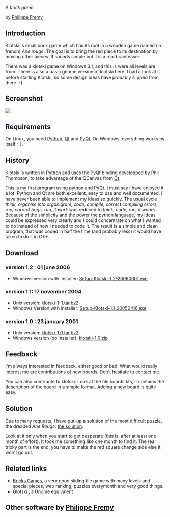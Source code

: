 *A brick game*

by [Philippe Fremy](https://github.com/bluebird75/)

## Introduction

Klotski is small brick game which has its root in a wooden game named
(in french) *Ane rouge*. The goal is to bring the red piece to its
destination by moving other pieces. It sounds simple but it is a real
brainteaser.

There was a klotski game on Windows 3.1, and this is were all levels are
from. There is also a basic gnome version of klotski here. I had a look
at it before starting Klotski, so some design ideas have probably
slipped from there :-)

## Screenshot

![](http://www.freehackers.org/media/bluebird/klotski/screenshots/klotski-screenshot.png)

## Requirements

On Linux, you need [Python](http://www.python.org),
[Qt](http://www.trolltech.com) and
[PyQt](http://www.thekompany.com/projects/pykde/). On Windows,
everything works by itself :-).

## History

Klotski is written in [Python](http://www.python.org) and uses the
[PyQt](http://www.thekompany.com/projects/pykde/) binding developped by
Phil Thompson, to take advantage of the QCanvas from
[Qt](http://www.trolltech.com).

This is my first program using python and PyQt. I must say I have
enjoyed it a lot: Python and Qt are both excellent, easy to use and well
documented. I have never been able to implement my ideas so quickly. The
usual cycle *think, organise into organigram, code, compile, correct
compiling errors, run, correct bugs, run, it work* was reduced to
*think, code, run, it works*. Because of the simplicity and the power
the python language, my ideas could be expressed very clearly and I
could concentrate on what I wanted to do instead of how I needed to code
it. The result is a simple and clean program, that was coded in half the
time (and probably less) it would have taken to do it in C++.

## Download

### version 1.2 : 01 june 2006

-   Windows version with installer:
    [Setup-Klotski-1.2-20060601.exe](http://www.freehackers.org/media/bluebird/klotski/Setup-Klotski-1.2-20060601.exe)

### version 1.1: 17 november 2004

-   Unix version:
    [klotski-1-1.tar.bz2](http://www.freehackers.org/media/bluebird/klotski/klotski-1-1.tar.bz2)
-   Windows Version with installer:
    [Setup-Klotski-1.1-20050416.exe](http://www.freehackers.org/media/bluebird/klotski/Setup-Klotski-1.1-20050416.exe)

### version 1.0 : 23 january 2001

-   Unix version:
    [klotski-1.0.tar.bz2](http://www.freehackers.org/media/bluebird/klotski/klotski-1.0.tar.bz2)
-   Windows version (no installer):
    [klotski-1.0.zip](http://www.freehackers.org/media/bluebird/klotski/klotski-1.0.zip)

## Feedback

I'm always interested in feedback, either good or bad. What would really
interest me are contributions of new boards. Don't hesitate to [contact me](Contact_Bluebird).

You can also contribute to klotski. Look at the file boards.kts, it
contains the description of the board in a simple format. Adding a new
board is quite easy.

## Solution

Due to many requests, I have put-up a solution of the most difficult
puzzle, the dreaded *Ane Rouge*: [the solution](Philippe/Klotski_Solution_of_Ane_Rouge).

Look at it only when you start to get desperate (this is, after at least
one month of effort). It took me something like one month to find it.
The real tricky part is the end: you have to make the red square change
side else it won't go out.

## Related links

-   [Bricks Games](http://www.bricks-game.de), a very good sliding tile
    game with many levels and special pieces, web ranking, puzzles
    everymonth and very good things.
-   [Glotski](http://gfpoken.bigw.org/glotski/) , a Gnome equivalent

## Other software by [Philippe Fremy](https://github.com/bluebird75/)

